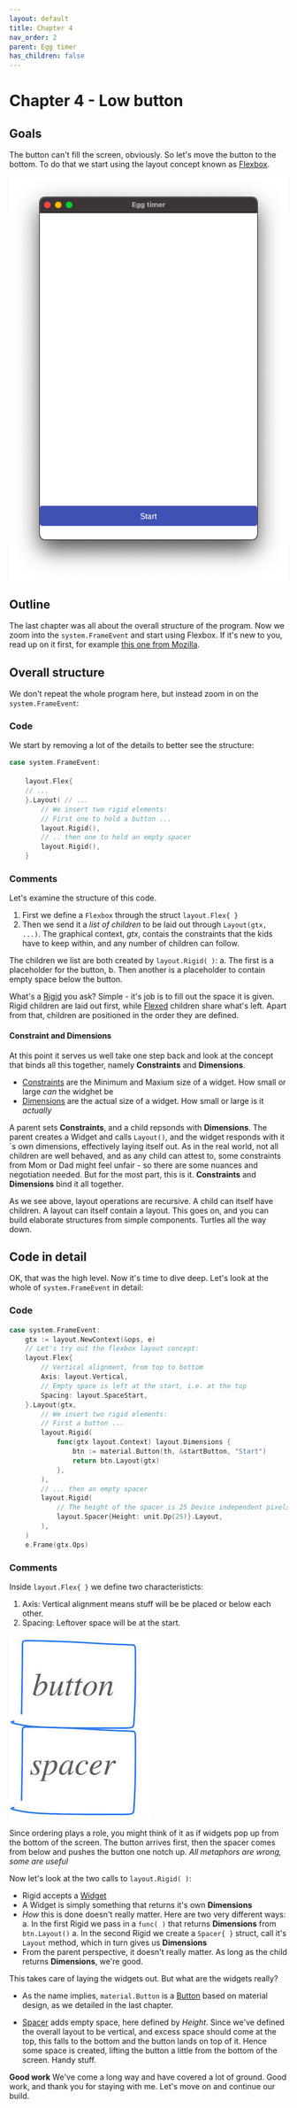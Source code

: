```yaml
---
layout: default
title: Chapter 4 
nav_order: 2
parent: Egg timer
has_children: false 
---
```


# Chapter 4 - Low button 

## Goals
The button can't fill the screen, obviously. So let's move the button to the bottom. To do that we start using the layout concept known as [Flexbox](https://pkg.go.dev/gioui.org/layout#Flex). 

![A low button with a spacer below](04_button_low.png)

## Outline
The last chapter was all about the overall structure of the program. Now we zoom into the ```system.FrameEvent``` and start using Flexbox. If it's new to you, read up on it first, for example [this one from Mozilla](https://developer.mozilla.org/en-US/docs/Web/CSS/CSS_Flexible_Box_Layout/Basic_Concepts_of_Flexbox).

## Overall structure
We don't repeat the whole program here, but instead zoom in on the ```system.FrameEvent```:

### Code
We start by removing a lot of the details to better see the structure:

```go
case system.FrameEvent:

    layout.Flex{
    // ...
    }.Layout( // ...
        // We insert two rigid elements:
        // First one to hold a button ...
        layout.Rigid(),
        // .. then one to hold an empty spacer
        layout.Rigid(),
    }
```

### Comments

Let's examine the structure of this code.

1. First we define a ```Flexbox``` through the struct ```layout.Flex{ }```
1. Then we send it a *list of children* to be laid out through ```Layout(gtx, ...)```. The graphical context, *gtx*, contais the constraints that the kids have to keep within, and any number of children can follow.

The children we list are both created by ```layout.Rigid( )```: 
  a. The first is a placeholder for the button, 
  b. Then another is a placeholder to contain empty space below the button.

What's a [Rigid](https://pkg.go.dev/gioui.org/layout?utm_source=gopls#Rigid) you ask? Simple - it's job is to fill out the space it is given. Rigid children are laid out first, while [Flexed](https://pkg.go.dev/gioui.org/layout?utm_source=gopls#Flexed) children share what's left. Apart from that, children are positioned in the order they are defined.

#### Constraint and Dimensions
At this point it serves us well take one step back and look at the concept that binds all this together, namely  **Constraints** and **Dimensions**. 
 - [Constraints](https://pkg.go.dev/gioui.org/layout?utm_source=gopls#Constraints) are the Minimum and Maxium size of a widget. How small or large *can* the widghet be
 - [Dimensions](https://pkg.go.dev/gioui.org/layout?utm_source=gopls#Dimensions) are the actual size of a widget. How small or large is it *actually*

A parent sets **Constraints**, and a child repsonds with **Dimensions**. The parent creates a Widget and calls ```Layout()```, and the widget responds with it´s own dimensions, effectively laying itself out. As in the real world, not all children are well behaved, and as any child can attest to, some constraints from Mom or Dad might feel unfair - so there are some nuances and negotiation needed. But for the most part, this is it. **Constraints** and **Dimensions** bind it all together.

As we see above, layout operations are recursive. A child can itself have children. A layout can itself contain a layout. This goes on, and you can build elaborate structures from simple components. Turtles all the way down. 

## Code in detail

OK, that was the high level. Now it's time to dive deep. Let's look at the whole of ```system.FrameEvent``` in detail:

### Code

```go
case system.FrameEvent:
    gtx := layout.NewContext(&ops, e)
    // Let's try out the flexbox layout concept:
    layout.Flex{
        // Vertical alignment, from top to bottom
        Axis: layout.Vertical,
        // Empty space is left at the start, i.e. at the top
        Spacing: layout.SpaceStart,
    }.Layout(gtx,
        // We insert two rigid elements:
        // First a button ...
        layout.Rigid(
            func(gtx layout.Context) layout.Dimensions {
                btn := material.Button(th, &startButton, "Start")
                return btn.Layout(gtx)
            },
        ),
        // ... then an empty spacer
        layout.Rigid(
            // The height of the spacer is 25 Device independent pixels
            layout.Spacer{Height: unit.Dp(25)}.Layout,
        ),
    )
    e.Frame(gtx.Ops)
```

### Comments

Inside ```layout.Flex{ }``` we define two characteristicts:
 1. Axis: Vertical alignment means stuff will be be placed or below each other.
 1. Spacing: Leftover space will be at the start. 

 ![Button above spacer](04_button_above_spacer.jpg)

Since ordering plays a role, you might think of it as if widgets pop up from the bottom of the screen. The button arrives first, then the spacer comes from below and pushes the button one notch up. *All metaphors are wrong, some are useful*

Now let's look at the two calls to ```layout.Rigid( )```:
- Rigid accepts a [Widget](https://pkg.go.dev/gioui.org/layout?utm_source=gopls#Widget)
- A Widget is simply something that returns it's own **Dimensions**
- *How* this is done doesn't really matter. Here are two very different ways: 
  a. In the first Rigid we pass in a ```func( )``` that returns **Dimensions** from ```btn.Layout()```
  a. In the second Rigid we create a ```Spacer{ }``` struct, call it's ```Layout``` method, which in turn gives us **Dimensions** 
- From the parent perspective, it doesn't really matter. As long as the child returns **Dimensions**, we're good.

This takes care of laying the widgets out. But what are the widgets really?
 - As the name implies, ```material.Button``` is a [Button](https://pkg.go.dev/gioui.org/widget/material?utm_source=gopls#Button) based on material design, as we detailed in the last chapter.

- [Spacer](https://pkg.go.dev/gioui.org@v0.0.0-20210504193539-82fff0178bed/layout?utm_source=gopls#Spacer) adds empty space, here defined by *Height*. Since we've defined the overall layout to be vertical, and excess space should come at the top, this falls to the bottom and the button lands on top of it. Hence some space is created, lifting the button a little from the bottom of the screen. Handy stuff.

**Good work**
We've come a long way and have covered a lot of ground. Good work, and thank you for staying with me. Let's move on and continue our build.